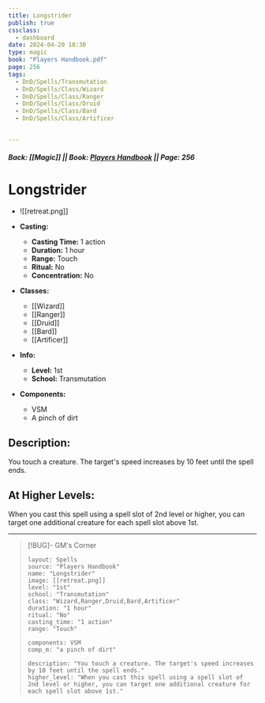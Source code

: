 ```yaml
---
title: Longstrider
publish: true
cssclass:
  - dashboard
date: 2024-04-20 18:30
type: magic
book: "Players Handbook.pdf"
page: 256
tags:
  - DnD/Spells/Transmutation
  - DnD/Spells/Class/Wizard
  - DnD/Spells/Class/Ranger
  - DnD/Spells/Class/Druid
  - DnD/Spells/Class/Bard
  - DnD/Spells/Class/Artificer


---
```


##### Back: [[Magic]] || Book: [Players Handbook](https://drive.google.com/drive/folders/1O5bhpYizcIT5xxAoLOuzCRht_PVS7VSG?usp=sharing) || Page: 256

# Longstrider
- ![[retreat.png]]
- **Casting:**
    - **Casting Time:** 1 action
    - **Duration:** 1 hour
    - **Range:** Touch
    - **Ritual:** No
    - **Concentration:** No
- **Classes:**
    - [[Wizard]]
    - [[Ranger]]
    - [[Druid]]
    - [[Bard]]
    - [[Artificer]]

- **Info:**
    - **Level:** 1st
    - **School:** Transmutation
- **Components:**
    - VSM
    - A pinch of dirt

## Description:
You touch a creature. The target's speed increases by 10 feet until the spell ends.

## At Higher Levels:
When you cast this spell using a spell slot of 2nd level or higher, you can target one additional creature for each spell slot above 1st.

---

> [!BUG]- GM's Corner
>
> ```statblock
> layout: Spells
> source: "Players Handbook"
> name: "Longstrider"
> image: [[retreat.png]]
> level: "1st"
> school: "Transmutation"
> class: "Wizard,Ranger,Druid,Bard,Artificer"
> duration: "1 hour"
> ritual: "No"
> casting_time: "1 action"
> range: "Touch"
>
> components: VSM
> comp_m: "a pinch of dirt"
>
> description: "You touch a creature. The target's speed increases by 10 feet until the spell ends."
> higher_level: "When you cast this spell using a spell slot of 2nd level or higher, you can target one additional creature for each spell slot above 1st."
> ```
